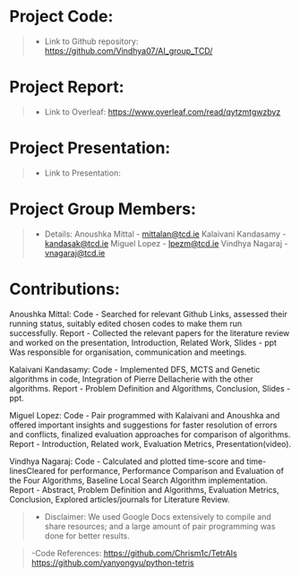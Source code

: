 # Project Code:
>- Link to Github repository:
https://github.com/Vindhya07/AI_group_TCD/

# Project Report:
>- Link to Overleaf:
https://www.overleaf.com/read/qytzmtgwzbyz

# Project Presentation:
>- Link to Presentation:

# Project Group Members:
>- Details:
> Anoushka Mittal - mittalan@tcd.ie
> Kalaivani Kandasamy - kandasak@tcd.ie
> Miguel Lopez - lpezm@tcd.ie
> Vindhya Nagaraj - vnagaraj@tcd.ie

# Contributions:
Anoushka Mittal:
Code - Searched for relevant Github Links, assessed their running status, suitably edited chosen codes to make them run successfully.
Report - Collected the relevant papers for the literature review and worked on the presentation, Introduction, Related Work, Slides - ppt
Was responsible for organisation, communication and meetings.


Kalaivani Kandasamy:
Code - Implemented DFS, MCTS and Genetic algorithms in code, Integration of Pierre Dellacherie with the other algorithms.
Report - Problem Definition and Algorithms, Conclusion, Slides - ppt. 

Miguel Lopez:
Code - Pair programmed with Kalaivani and Anoushka and offered important insights and suggestions for faster resolution of errors and conflicts, finalized evaluation approaches for comparison of algorithms.
Report - Introduction, Related work, Evaluation Metrics, Presentation(video).

Vindhya Nagaraj:
Code - Calculated and plotted time-score and time-linesCleared for performance, Performance Comparison and Evaluation of the Four Algorithms,  Baseline Local Search Algorithm implementation.
Report - Abstract, Problem Definition and Algorithms, Evaluation Metrics, Conclusion, Explored articles/journals for Literature Review.

>- Disclaimer:
We used Google Docs extensively to compile and share resources; and a large amount of pair programming was done for better results.

>-Code References: 
> https://github.com/Chrism1c/TetrAIs
> https://github.com/yanyongyu/python-tetris
